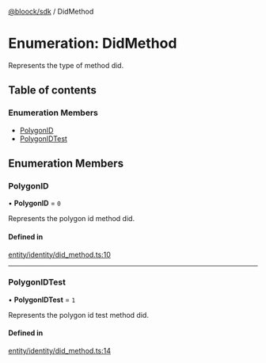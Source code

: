[@bloock/sdk](../index.md) / DidMethod

# Enumeration: DidMethod

Represents the type of method did.

## Table of contents

### Enumeration Members

- [PolygonID](DidMethod-1.md#polygonid)
- [PolygonIDTest](DidMethod-1.md#polygonidtest)

## Enumeration Members

### PolygonID

• **PolygonID** = ``0``

Represents the polygon id method did.

#### Defined in

[entity/identity/did_method.ts:10](https://github.com/bloock/bloock-sdk/blob/8d532d6/languages/js/src/entity/identity/did_method.ts#L10)

___

### PolygonIDTest

• **PolygonIDTest** = ``1``

Represents the polygon id test method did.

#### Defined in

[entity/identity/did_method.ts:14](https://github.com/bloock/bloock-sdk/blob/8d532d6/languages/js/src/entity/identity/did_method.ts#L14)
